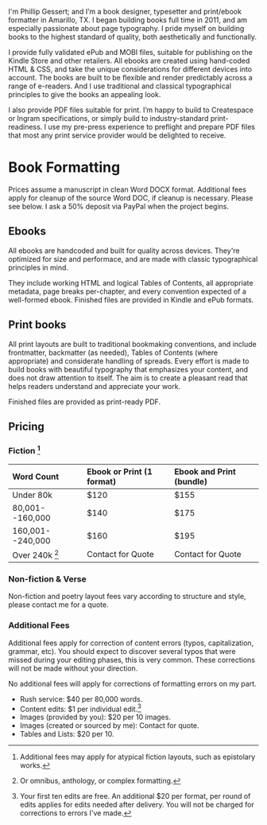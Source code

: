 I'm Phillip Gessert; and I’m a book designer, typesetter and print/ebook formatter in Amarillo, TX. I began building books full time in 2011, and am especially passionate about page typography. I pride myself on building books to the highest standard of quality, both aesthetically and functionally.

I provide fully validated ePub and MOBI files, suitable for publishing on the Kindle Store and other retailers. All ebooks are created using hand-coded HTML & CSS, and take the unique considerations for different devices into account. The books are built to be flexible and render predictably across a range of e-readers. And I use traditional and classical typographical principles to give the books an appealing look.

I also provide PDF files suitable for print. I’m happy to build to Createspace or Ingram specifications, or simply build to industry-standard print-readiness. I use my pre-press experience to preflight and prepare PDF files that most any print service provider would be delighted to receive.

# Book Formatting

Prices assume a manuscript in clean Word DOCX format. Additional fees apply for cleanup of the source Word DOC, if cleanup is necessary. Please see below. I ask a 50% deposit via PayPal when the project begins.

## Ebooks

All ebooks are handcoded and built for quality across devices. They're optimized for size and performace, and are made with classic typographical principles in mind.

They include working HTML and logical Tables of Contents, all appropriate metadata, page breaks per-chapter, and every convention expected of a well-formed ebook. Finished files are provided in Kindle and ePub formats.

## Print books

All print layouts are built to traditional bookmaking conventions, and include frontmatter, backmatter (as needed), Tables of Contents (where appropriate) and considerate handling of spreads. Every effort is made to build books with beautiful typography that emphasizes your content, and does not draw attention to itself. The aim is to create a pleasant read that helps readers understand and appreciate your work.

Finished files are provided as print-ready PDF.

## Pricing

### Fiction [^1]

| Word Count | Ebook **or** Print (1 format) | Ebook **and** Print (bundle) |
|:- |:-|:-|
| Under 80k | $120 | $155 |
| 80,001--160,000 | $140 | $175 |
| 160,001--240,000 | $160 | $195 |
| Over 240k [^2] | Contact for Quote | Contact for Quote |

### Non-fiction & Verse

Non-fiction and poetry layout fees vary according to structure and style, please contact me for a quote.

### Additional Fees

Additional fees apply for correction of content errors (typos, capitalization, grammar, etc). You should expect to discover several typos that were missed during your editing phases, this is very common. These corrections will not be made without your direction.

No additional fees will apply for corrections of formatting errors on my part.

- Rush service: $40 per 80,000 words.
- Content edits: $1 per individual edit.[^3] 
- Images (provided by you): $20 per 10 images.
- Images (created or sourced by me): Contact for quote.
- Tables and Lists: $20 per 10.

[^1]: Additional fees may apply for atypical fiction layouts, such as epistolary works.

[^2]: Or omnibus, anthology, or complex formatting.

[^3]: Your first ten edits are free. An additional $20 per format, per round of edits applies for edits needed after delivery. You will not be charged for corrections to errors I've made.